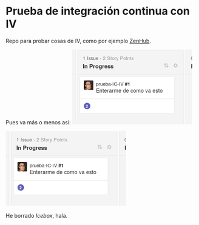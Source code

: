 # Prueba de integración continua con IV

Repo para probar cosas de IV, como por
ejemplo [ZenHub](http://app.zenhub.com).

Pues va más o menos así:
![Creando issues](img/issues.png) 

![Issues avanzando](img/issues.png) 

He borrado *Icebox*, hala. 
